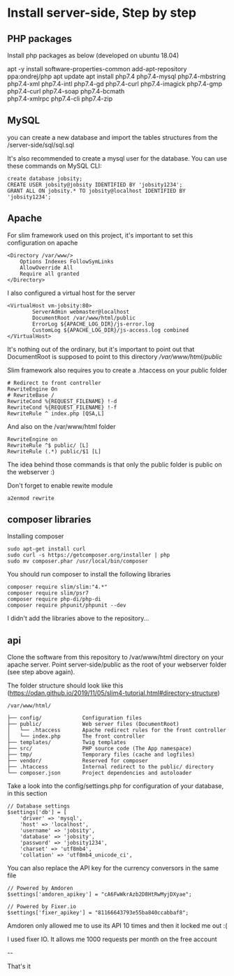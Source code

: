 # Install server-side, Step by step

## PHP packages

Install php packages as below (developed on ubuntu 18.04) 

apt -y install software-properties-common
add-apt-repository ppa:ondrej/php
apt update
apt install php7.4 php7.4-mysql php7.4-mbstring php7.4-xml php7.4-intl php7.4-gd php7.4-curl php7.4-imagick php7.4-gmp php7.4-curl php7.4-soap php7.4-bcmath\
    php7.4-xmlrpc php7.4-cli php7.4-zip
    
## MySQL 

you can create a new database and import the tables structures from the /server-side/sql/sql.sql

It's also recommended to create a mysql user for the database. You can use these commands on MySQL CLI: 

``` 
create database jobsity;
CREATE USER jobsity@jobsity IDENTIFIED BY 'jobsity1234';
GRANT ALL ON jobsity.* TO jobsity@localhost IDENTIFIED BY 'jobsity1234';
``` 

## Apache 

For slim framework used on this project, it's important to set this configuration on apache

``` 
<Directory /var/www/>
    Options Indexes FollowSymLinks
    AllowOverride All
    Require all granted
</Directory>
``` 

I also configured a virtual host for the server

``` 
<VirtualHost vm-jobsity:80>
        ServerAdmin webmaster@localhost
        DocumentRoot /var/www/html/public
        ErrorLog ${APACHE_LOG_DIR}/js-error.log
        CustomLog ${APACHE_LOG_DIR}/js-access.log combined
</VirtualHost>
``` 

It's nothing out of the ordinary, but it's important to point out that DocumentRoot is supposed to point to this directory */var/www/html/public*

Slim framework also requires you to create a .htaccess on your public folder

````
# Redirect to front controller
RewriteEngine On
# RewriteBase /
RewriteCond %{REQUEST_FILENAME} !-d
RewriteCond %{REQUEST_FILENAME} !-f
RewriteRule ^ index.php [QSA,L]
````
And also on the /var/www/html folder

````
RewriteEngine on
RewriteRule ^$ public/ [L]
RewriteRule (.*) public/$1 [L]
````
The idea behind those commands is that only the public folder is public on the webserver  :)

Don't forget to enable rewite module

````
a2enmod rewrite
````

## composer libraries

Installing composer

````
sudo apt-get install curl
sudo curl -s https://getcomposer.org/installer | php
sudo mv composer.phar /usr/local/bin/composer
````

You should run composer to install the following libraries

````
composer require slim/slim:"4.*"
composer require slim/psr7
composer require php-di/php-di
composer require phpunit/phpunit --dev

````

I didn't add the libraries above to the repository... 


## api

Clone the software from this repository to /var/www/html directory on your apache server.
Point server-side/public as the root of your webserver folder (see step above again).

The folder structure should look like this (https://odan.github.io/2019/11/05/slim4-tutorial.html#directory-structure)

````
/var/www/html/ 

├── config/             Configuration files
├── public/             Web server files (DocumentRoot)
│   └── .htaccess       Apache redirect rules for the front controller
│   └── index.php       The front controller
├── templates/          Twig templates
├── src/                PHP source code (The App namespace)
├── tmp/                Temporary files (cache and logfiles)
├── vendor/             Reserved for composer
├── .htaccess           Internal redirect to the public/ directory
└── composer.json       Project dependencies and autoloader
````

Take a look into the config/settings.php for configuration of your database, in this section

````
// Database settings
$settings['db'] = [
    'driver' => 'mysql',
    'host' => 'localhost',
    'username' => 'jobsity',
    'database' => 'jobsity',
    'password' => 'jobsity1234',
    'charset' => 'utf8mb4',
    'collation' => 'utf8mb4_unicode_ci',
````

You can also replace the API key for the currency conversors in the same file 

````
// Powered by Amdoren
$settings['amdoren_apikey'] = "cA6FwWkrAzb2D8HtRwMyjDXyae";

// Powered by Fixer.io
$settings['fixer_apikey'] = "81166643793e55ba840ccabbaf8";  
````

Amdoren only allowed me to use its API 10 times and then it locked me out  :(

I used fixer IO. It allows me 1000 requests per month on the free account

--

That's it 

